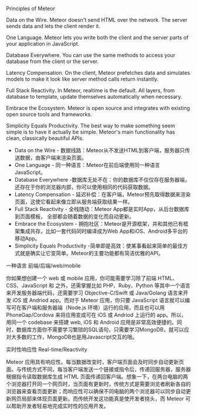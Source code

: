 Principles of Meteor

Data on the Wire. Meteor doesn't send HTML over the network. The server sends data and lets the client render it.

One Language. Meteor lets you write both the client and the server parts of your application in JavaScript.

Database Everywhere. You can use the same methods to access your database from the client or the server.

Latency Compensation. On the client, Meteor prefetches data and simulates models to make it look like server method calls return instantly.

Full Stack Reactivity. In Meteor, realtime is the default. All layers, from database to template, update themselves automatically when necessary.

Embrace the Ecosystem. Meteor is open source and integrates with existing open source tools and frameworks.

Simplicity Equals Productivity. The best way to make something seem simple is to have it actually be simple. Meteor's main functionality has clean, classically beautiful APIs.

* Data on the Wire - 数据线路：Meteor从不发送HTML到客户端，服务器只传送数据，由客户端来渲染页面。
* One Language - 同一种语言：Meteor在前后端使用同一种语言JavaScript。
* Database Everywhere -数据库无处不在：你的数据库不仅仅存在服务器端，还存在于你的浏览器内部，你可以使用相同的代码获取数据。
* Latency Compensation - 延迟补偿：在客户端，Meteor预先取得数据来渲染页面，这使它看起来像立即从服务端获取结果一样。
* Full Stack Reactivity - 全栈随动：Meteor App都是实时App，从后台数据库到页面模板， 全部都会随着数据的变化而自动更新。
* Embrace the Ecosystem - 拥抱社区：Meteor是开源框架，并和其他已有框架集成共存，比如一套代码同时编译成为Web App和iOS、Android多平台的移动App。
* Simplicity Equals Productivity -简单即是高效：使某事看起来简单的最佳方式就是确实让它变简单。Meteor的主要功能都有简洁优雅的API。


一种语言 前端/后端/web/mobile

你如果想创建一个 web 或 mobile 应用，你可能需要学习除了前端 HTML、CSS、JavaScript 和 之外，还需掌握比如 PHP、Ruby、Python 等其中一个语言来开发服务器端代码，还需要学习 Objective-C/Swift 或 Java/Golang 语言来开发 iOS 或 Andriod app。而对于 Meteor 应用，你只要 JavaScript 语言就可以编写可在客户端和服务器端（Node.js 环境）运行的应用，而且也可以用 PhoneGap/Cordova 来将应用变成可在 iOS 或 Andriod 上运行的 app。所以，用同一个 codebase 来搭建 web, iOS 和 Android 应用是非常高效便捷的。同时，数据库方面你不需要学习繁琐的SQL语句，只需要学习MongoDB，就可以应对大多数的工作，MongoDB也是用Javascript交互的哦。

实时性响应性 Real-time/Reactivity

Meteor 应用具有响应性。每当数据改变时，客户端页面会及时同步自动更新页面。与传统方式不同，每当客户端发送一个链接或指令后，传递回服务器，服务器根据指令读取数据库生成 HTML 页面传递回客户端。想象一下，在两台电脑的两个浏览器打开同一个网页时，当页面有更新时，传统方式是需要浏览者刷新各自的浏览器来查看页面更新；而响应性可以确保不同电脑的两个浏览器可以同步自动更新网页局部来体现页面更新。而传统开发这功能真是使开发者挠头，而 Meteor 可以帮助开发者轻易地完成实时性的应用开发。